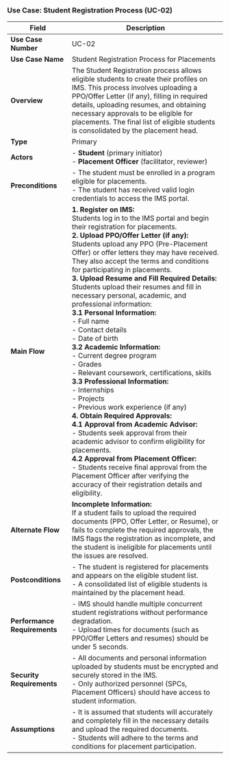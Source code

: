 ### Use Case: Student Registration Process (UC-02)

| **Field**                | **Description**                                                                                                                                                           |
|--------------------------|---------------------------------------------------------------------------------------------------------------------------------------------------------------------------|
| **Use Case Number**       | UC-02                                                                                                                                                                    |
| **Use Case Name**         | Student Registration Process for Placements                                                                                                                                                     |
| **Overview**              | The Student Registration process allows eligible students to create their profiles on IMS. This process involves uploading a PPO/Offer Letter (if any), filling in required details, uploading resumes, and obtaining necessary approvals to be eligible for placements. The final list of eligible students is consolidated by the placement head. |
| **Type**                  | Primary                                                                                                                                                                  |
| **Actors**                | - **Student** (primary initiator)<br>- **Placement Officer** (facilitator, reviewer)                                                                                      |
| **Preconditions**         | - The student must be enrolled in a program eligible for placements.<br>- The student has received valid login credentials to access the IMS portal.                                      |
| **Main Flow**             | **1. Register on IMS:**<br> Students log in to the IMS portal and begin their registration for placements.<br> **2. Upload PPO/Offer Letter (if any):**<br> Students upload any PPO (Pre-Placement Offer) or offer letters they may have received. They also accept the terms and conditions for participating in placements.<br> **3. Upload Resume and Fill Required Details:**<br> Students upload their resumes and fill in necessary personal, academic, and professional information:<br> **3.1 Personal Information:**<br> - Full name<br> - Contact details<br> - Date of birth<br> **3.2 Academic Information:**<br> - Current degree program<br> - Grades<br> - Relevant coursework, certifications, skills<br> **3.3 Professional Information:**<br> - Internships<br> - Projects<br> - Previous work experience (if any)<br> **4. Obtain Required Approvals:**<br> **4.1 Approval from Academic Advisor:**<br> - Students seek approval from their academic advisor to confirm eligibility for placements.<br> **4.2 Approval from Placement Officer:**<br> - Students receive final approval from the Placement Officer after verifying the accuracy of their registration details and eligibility. |
| **Alternate Flow**        | **Incomplete Information:**<br> If a student fails to upload the required documents (PPO, Offer Letter, or Resume), or fails to complete the required approvals, the IMS flags the registration as incomplete, and the student is ineligible for placements until the issues are resolved. |
| **Postconditions**        | - The student is registered for placements and appears on the eligible student list.<br> - A consolidated list of eligible students is maintained by the placement head. |
| **Performance Requirements** | - IMS should handle multiple concurrent student registrations without performance degradation.<br> - Upload times for documents (such as PPO/Offer Letters and resumes) should be under 5 seconds. |
| **Security Requirements** | - All documents and personal information uploaded by students must be encrypted and securely stored in the IMS.<br> - Only authorized personnel (SPCs, Placement Officers) should have access to student information. |
| **Assumptions**           | - It is assumed that students will accurately and completely fill in the necessary details and upload the required documents.<br> - Students will adhere to the terms and conditions for placement participation. |